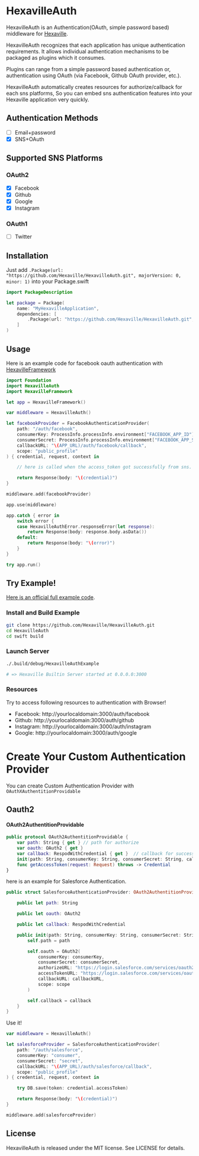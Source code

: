 # HexavilleAuth

HexavilleAuth is an Authentication(OAuth, simple password based) middleware for [Hexaville](https://github.com/noppoMan/Hexaville).

HexavilleAuth recognizes that each application has unique authentication requirements. It allows individual authentication mechanisms to be packaged as plugins which it consumes.

Plugins can range from a simple password based authentication or, authentication using OAuth (via Facebook, Github OAuth provider, etc.).

HexavilleAuth automatically creates resources for authorize/callback for each sns platforms, So you can embed sns authentication features into your Hexaville application very quickly.


## Authentication Methods
* [ ] Email+password
* [x] SNS+OAuth

## Supported SNS Platforms

### OAuth2

* [x] Facebook
* [x] Github
* [x] Google
* [x] Instagram

### OAuth1
* [ ] Twitter

## Installation

Just add `.Package(url: "https://github.com/Hexaville/HexavilleAuth.git", majorVersion: 0, minor: 1)` into your Package.swift

```swift
import PackageDescription

let package = Package(
    name: "MyHexavilleApplication",
    dependencies: [
        .Package(url: "https://github.com/Hexaville/HexavilleAuth.git", majorVersion: 0, minor: 1)
    ]
)
```

## Usage

Here is an example code for facebook oauth authentication with [HexavilleFramework](https://github.com/noppoMan/HexavilleFramework)

```swift
import Foundation
import HexavilleAuth
import HexavilleFramework

let app = HexavilleFramework()

var middleware = HexavilleAuth()

let facebookProvider = FacebookAuthenticationProvider(
    path: "/auth/facebook",
    consumerKey: ProcessInfo.processInfo.environment["FACEBOOK_APP_ID"] ?? "",
    consumerSecret: ProcessInfo.processInfo.environment["FACEBOOK_APP_SECRET"] ?? "",
    callbackURL: "\(APP_URL)/auth/facebook/callback",
    scope: "public_profile"
) { credential, request, context in

    // here is called when the access_token got successfully from sns.

    return Response(body: "\(credential)")
}

middleware.add(facebookProvider)

app.use(middleware)

app.catch { error in
    switch error {
    case HexavilleAuthError.responseError(let response):
        return Response(body: response.body.asData())
    default:
        return Response(body: "\(error)")
    }
}

try app.run()
```

## Try Example!

[Here is an official full example code](https://github.com/Hexaville/HexavilleAuth/blob/master/Sources/HexavilleAuthExample/main.swift).

### Install and Build Example

```sh
git clone https://github.com/Hexaville/HexavilleAuth.git
cd HexavilleAuth
cd swift build
```

### Launch Server

```sh
./.build/debug/HexavilleAuthExample

# => Hexaville Builtin Server started at 0.0.0.0:3000
```

### Resources

Try to access following resources to authentication with Browser!

* Facebook: http://yourlocaldomain:3000/auth/facebook
* Github: http://yourlocaldomain:3000/auth/github
* Instagram: http://yourlocaldomain:3000/auth/instagram
* Google: http://yourlocaldomain:3000/auth/google

# Create Your Custom Authentication Provider

You can create Custom Authentication Provider with `OAuthXAuthentitionProvidable`

## Oauth2

#### OAuth2AuthentitionProvidable
```swift
public protocol OAuth2AuthentitionProvidable {
    var path: String { get } // path for authorize
    var oauth: OAuth2 { get }
    var callback: RespodWithCredential { get }  // callback for success handler
    init(path: String, consumerKey: String, consumerSecret: String, callbackURL: String, scope: String, callback: @escaping RespodWithCredential)
    func getAccessToken(request: Request) throws -> Credential
}
```

here is an example for Salesforce Authentication.

```swift
public struct SalesforceAuthenticationProvider: OAuth2AuthentitionProvidable {

    public let path: String

    public let oauth: OAuth2

    public let callback: RespodWithCredential

    public init(path: String, consumerKey: String, consumerSecret: String, callbackURL: String, scope: String, callback: @escaping RespodWithCredential) {
        self.path = path

        self.oauth = OAuth2(
            consumerKey: consumerKey,
            consumerSecret: consumerSecret,
            authorizeURL: "https://login.salesforce.com/services/oauth2/authorize",
            accessTokenURL: "https://login.salesforce.com/services/oauth2/token",
            callbackURL: callbackURL,
            scope: scope
        )

        self.callback = callback
    }
}
```

Use it!
```swift
var middleware = HexavilleAuth()

let salesforceProvider = SalesforceAuthenticationProvider(
    path: "/auth/salesforce",
    consumerKey: "consumer",
    consumerSecret: "secret",
    callbackURL: "\(APP_URL)/auth/salesforce/callback",
    scope: "public_profile"
) { credential, request, context in

    try DB.save(token: credential.accessToken)

    return Response(body: "\(credential)")
}

middleware.add(salesforceProvider)
```

## License

HexavilleAuth is released under the MIT license. See LICENSE for details.
